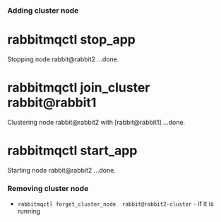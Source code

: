 ### Adding cluster node
# rabbitmqctl stop_app
Stopping node rabbit@rabbit2 ...done.
# rabbitmqctl join_cluster rabbit@rabbit1
Clustering node rabbit@rabbit2 with [rabbit@rabbit1] ...done.
# rabbitmqctl start_app
Starting node rabbit@rabbit2 ...done.

### Removing cluster node

* `rabbitmqctl forget_cluster_node  rabbit@rabbit2-cluster` - if it is running
